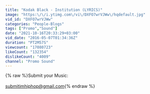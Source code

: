 ```yaml
---
title: "Kodak Black - Institution (LYRICS)"
image: "https:\/\/i.ytimg.com\/vi\/DXFO7wrVJWw\/hqdefault.jpg"
vid_id: "DXFO7wrVJWw"
categories: "People-Blogs"
tags: ["Promo","Sound"]
date: "2021-10-16T20:33:29+03:00"
vid_date: "2016-05-07T01:34:36Z"
duration: "PT2M57S"
viewcount: "17080723"
likeCount: "132354"
dislikeCount: "4009"
channel: "Promo Sound"
---
```

{% raw %}Submit your Music:<br /><br />submitimhiphop@gmail.com{% endraw %}
